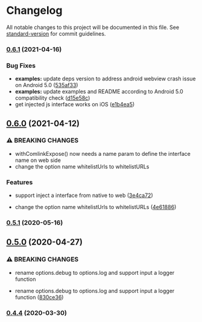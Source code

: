 # Changelog

All notable changes to this project will be documented in this file. See [standard-version](https://github.com/conventional-changelog/standard-version) for commit guidelines.

### [0.6.1](https://github.com/rocwind/react-native-webview-comlink/compare/v0.6.0...v0.6.1) (2021-04-16)


### Bug Fixes

* **examples:** update deps version to address android webview crash issue on Android 5.0 ([535af33](https://github.com/rocwind/react-native-webview-comlink/commit/535af336eeb301d623c91517e73482bcf6e328e8))
* **examples:** update examples and README according to Android 5.0 compatibility check ([d15e58c](https://github.com/rocwind/react-native-webview-comlink/commit/d15e58cca2f39986642aaf5734129e4ab2c336e5))
* get injected js interface works on iOS ([e1b4ea5](https://github.com/rocwind/react-native-webview-comlink/commit/e1b4ea53029297ad02dabf9d33a0ac36702a6a9c))

## [0.6.0](https://github.com/rocwind/react-native-webview-comlink/compare/v0.5.1...v0.6.0) (2021-04-12)


### ⚠ BREAKING CHANGES

* withComlinkExpose() now needs a name param to define the interface name on web side
* change the option name whitelistUrls to whitelistURLs

### Features

* support inject a interface from native to web ([3e4ca72](https://github.com/rocwind/react-native-webview-comlink/commit/3e4ca7227a9d76d8ad9c79c2c3348af797d29e2d))


* change the option name whitelistUrls to whitelistURLs ([4e61886](https://github.com/rocwind/react-native-webview-comlink/commit/4e618861c5c203e4b0a3952a5030e158019834de))

### [0.5.1](https://github.com/rocwind/react-native-webview-comlink/compare/v0.5.0...v0.5.1) (2020-05-16)

## [0.5.0](https://github.com/rocwind/react-native-webview-comlink/compare/v0.4.4...v0.5.0) (2020-04-27)


### ⚠ BREAKING CHANGES

* rename options.debug to options.log and support input a logger function

* rename options.debug to options.log and support input a logger function ([830ce36](https://github.com/rocwind/react-native-webview-comlink/commit/830ce36c6125a922f324d85255d7ceb623913fe4))

### [0.4.4](https://github.com/rocwind/react-native-webview-comlink/compare/v0.4.3...v0.4.4) (2020-03-30)
